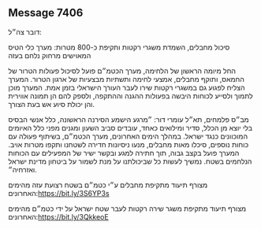 ## Message 7406

דובר צה״ל:

סיכול מחבלים, השמדת משגרי רקטות ותקיפת כ-800 מטרות: מערך כלי הטיס המאוישים מרחוק נלחם בעזה

החל מיומה הראשון של הלחימה, מערך הכטמ״ם פועל לסיכול פעולות הטרור של החמאס, ותוקף מחבלים, אמצעי לחימה ותשתיות מבצעיות של ארגון הטרור. המערך הצליח לפגוע גם במשגרי רקטות שירו לעבר העורך הישראלי בזמן אמת. 
המערך מוכן לתמוך ולסייע לכוחות היבשה בפעולות ההגנה וההתקפה, ולספק להם הן תמונה אווירית והן יכולת סיוע אש בעת הצורך. 

מב״ס פלמחים, תא״ל עומרי דור: ״מרגע הישמע הסירנה הראשונה, כלל אנשי הבסיס בלי יוצא מן הכלל, סדיר ומילואים כאחד, עובדים סביב השעון ומגנים מפני כלל האיומים המוכוונים כנגד ישראל. במהלך הימים האחרונים, מערך הכטמ״ם, בשיתוף פעולה עם כוחות נוספים, סיכלו מאות מחבלים, מנעו ניסיונות חדירה לשטחנו ותקפו מטרות אויב. המערך פועל בקצב גבוה, תוך חתירה למגע ובקשר ישיר של המפעילים עם הכוחות הנלחמים בשטח. נמשיך לעשות כל שביכולתנו על מנת לשמור על ביטחון מדינת ישראל ואזרחיה״.

מצורף תיעוד מתקיפת מחבלים ע״י כטמ״ם בשטח רצועת עזה מהימים האחרונים:https://bit.ly/3S6YP3s

מצורף תיעוד מתקיפת משגר שירה רקטות לעבר שטח ישראל על ידי כטמ״ם מהימים האחרונים:https://bit.ly/3QkkeoE

